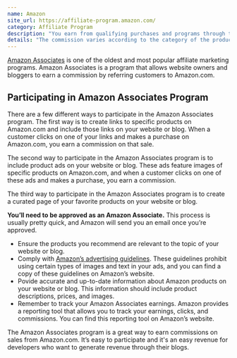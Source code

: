 ```yaml
---
name: Amazon
site_url: https://affiliate-program.amazon.com/
category: Affiliate Program
description: "You earn from qualifying purchases and programs through the traffic you drive to Amazon."
details: "The commission varies according to the category of the products you're referring."
---
```



[Amazon Associates](https://affiliate-program.amazon.com/ "Amazon.com Associates Central") is one of the oldest and most popular affiliate marketing programs. Amazon Associates is a program that allows website owners and bloggers to earn a commission by referring customers to Amazon.com.

## Participating in Amazon Associates Program
There are a few different ways to participate in the Amazon Associates program. The first way is to create links to specific products on Amazon.com and include those links on your website or blog. When a customer clicks on one of your links and makes a purchase on Amazon.com, you earn a commission on that sale.

The second way to participate in the Amazon Associates program is to include product ads on your website or blog. These ads feature images of specific products on Amazon.com, and when a customer clicks on one of these ads and makes a purchase, you earn a commission.

The third way to participate in the Amazon Associates program is to create a curated page of your favorite products on your website or blog.

**You’ll need to be approved as an Amazon Associate.** This process is usually pretty quick, and Amazon will send you an email once you’re approved.

- Ensure the products you recommend are relevant to the topic of your website or blog.
- Comply with [Amazon’s advertising guidelines](https://advertising.amazon.com/resources/ad-policy/sponsored-ads-policies "advertising.amazon.com"). These guidelines prohibit using certain types of images and text in your ads, and you can find a copy of these guidelines on Amazon’s website.
- Povide accurate and up-to-date information about Amazon products on your website or blog. This information should include product descriptions, prices, and images.
- Remember to track your Amazon Associates earnings. Amazon provides a reporting tool that allows you to track your earnings, clicks, and commissions. You can find this reporting tool on Amazon’s website.

The Amazon Associates program is a great way to earn commissions on sales from Amazon.com. It’s easy to participate and it's an easy revenue for developers who want to generate revenue through their blogs.